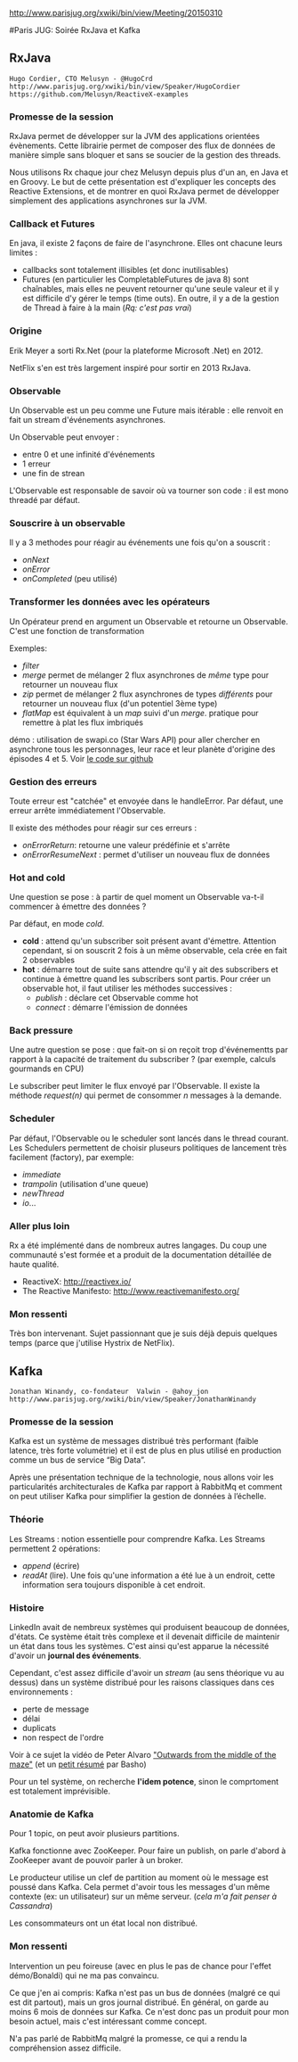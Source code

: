 http://www.parisjug.org/xwiki/bin/view/Meeting/20150310

#Paris JUG: Soirée RxJava et Kafka

## RxJava
    Hugo Cordier, CTO Melusyn - @HugoCrd
    http://www.parisjug.org/xwiki/bin/view/Speaker/HugoCordier
    https://github.com/Melusyn/ReactiveX-examples

### Promesse de la session
RxJava permet de développer sur la JVM des applications orientées évènements. Cette librairie permet de composer des flux de données de manière simple sans bloquer et sans se soucier de la gestion des threads.

Nous utilisons Rx chaque jour chez Melusyn depuis plus d'un an, en Java et en Groovy. Le but de cette présentation est d'expliquer les concepts des Reactive Extensions, et de montrer en quoi RxJava permet de développer simplement des applications asynchrones sur la JVM. 

### Callback et Futures
En java, il existe 2 façons de faire de l'asynchrone. Elles ont chacune leurs limites :

- callbacks sont totalement illisibles (et donc inutilisables)
- Futures (en particulier les CompletableFutures de java 8) sont chaînables, mais elles ne peuvent retourner qu'une seule valeur et il y est difficile d'y gérer le temps (time outs). En outre, il y a de la gestion de Thread à faire à la main (*Rq: c'est pas vrai*)

### Origine
Erik Meyer a sorti Rx.Net (pour la plateforme Microsoft .Net) en 2012.

NetFlix s'en est très largement inspiré pour sortir en 2013 RxJava.

### Observable
Un Observable est un peu comme une Future mais itérable : elle renvoit en fait un stream d'événements asynchrones.

Un Observable peut envoyer :

- entre 0 et une infinité d'événements
- 1 erreur
- une fin de strean

L'Observable est responsable de savoir où va tourner son code : il est mono threadé par défaut.

### Souscrire à un observable
Il y a 3 methodes pour réagir au événements une fois qu'on a souscrit :

- *onNext*
- *onError*
- *onCompleted* (peu utilisé)

### Transformer les données avec les opérateurs
Un Opérateur prend en argument un Observable et retourne un Observable. C'est une fonction de transformation

Exemples: 

- *filter*
- *merge* permet de mélanger 2 flux asynchrones de *même* type pour retourner un nouveau flux
- *zip* permet de mélanger 2 flux asynchrones de types *différents* pour retourner un nouveau flux (d'un potentiel 3ème type)
- *flatMap* est équivalent à un *map* suivi d'un *merge*. pratique pour remettre à plat les flux imbriqués

démo : utilisation de swapi.co (Star Wars API) pour aller chercher en asynchrone tous les personnages, leur race et leur planète d'origine des épisodes 4 et 5.  Voir [le code sur github](https://github.com/Melusyn/ReactiveX-examples/blob/master/src/4.%20Async/C_combining.groovy)

### Gestion des erreurs
Toute erreur est "catchée" et envoyée dans le handleError. Par défaut, une erreur arrête immédiatement l'Observable.

Il existe des méthodes pour réagir sur ces erreurs : 

- *onErrorReturn*: retourne une valeur prédéfinie et s'arrête
- *onErrorResumeNext* : permet d'utiliser un nouveau flux de données

### Hot and cold
Une question se pose : à partir de quel moment un Observable va-t-il commencer à émettre des données ?

Par défaut, en mode *cold*.

- **cold** : attend qu'un subscriber soit présent avant d'émettre. Attention cependant, si on souscrit 2 fois à un même observable, cela crée en fait 2 observables
- **hot** : démarre tout de suite sans attendre qu'il y ait des subscribers et continue à émettre quand les subscribers sont partis. Pour créer un observable hot, il faut utiliser les méthodes successives :
    - *publish* : déclare cet Observable comme hot
    - *connect* : démarre l'émission de données

### Back pressure
Une autre question se pose :  que fait-on si on reçoit trop d'événementts par rapport à la capacité de traitement du subscriber ? (par exemple, calculs gourmands en CPU)

Le subscriber peut limiter le flux envoyé par l'Observable. Il existe la méthode *request(n)* qui permet de consommer *n* messages à la demande.

### Scheduler
Par défaut, l'Observable ou le scheduler sont lancés dans le thread courant. Les Schedulers permettent de choisir pluseurs politiques de lancement très facilement (factory), par exemple: 

- *immediate*
- *trampolin* (utilisation d'une queue)
- *newThread*
- *io*...

### Aller plus loin
Rx a été implémenté dans de nombreux autres langages. Du coup une communauté s'est formée et a produit de la documentation détaillée de haute qualité.

- ReactiveX: http://reactivex.io/
- The Reactive Manifesto: http://www.reactivemanifesto.org/

### Mon ressenti
Très bon intervenant. Sujet passionnant que je suis déjà depuis quelques temps (parce que j'utilise Hystrix de NetFlix).

## Kafka
    Jonathan Winandy, co-­fondateur  Valwin - @ahoy_jon
    http://www.parisjug.org/xwiki/bin/view/Speaker/JonathanWinandy

### Promesse de la session
Kafka est un système de messages distribué très performant (faible latence, très forte volumétrie) et il est de plus en plus utilisé en production comme un bus de service “Big Data”.

Après une présentation technique de la technologie, nous allons voir les particularités architecturales de Kafka par rapport à RabbitMq et comment on peut utiliser Kafka pour simplifier la gestion de données à l’échelle. 

### Théorie
Les Streams : notion essentielle pour comprendre Kafka. Les Streams permettent 2 opérations: 

- *append* (écrire)
- *readAt* (lire). Une fois qu'une information a été lue à un endroit, cette information sera toujours disponible à cet endroit.

### Histoire
LinkedIn avait de nembreux systèmes qui produisent beaucoup de données, d'états. Ce système était très complexe et il devenait difficile de maintenir un état dans tous les systèmes. C'est ainsi qu'est apparue la nécessité d'avoir un **journal des événements**.

Cependant, c'est assez difficile d'avoir un *stream* (au sens théorique vu au dessus) dans un système distribué pour les raisons classiques dans ces environnements :

- perte de message
- délai
- duplicats
- non respect de l'ordre

Voir à ce sujet la vidéo de Peter Alvaro ["Outwards from the middle of the maze"](https://www.youtube.com/watch?v=ggCffvKEJmQ&list=PL9Jh2HsAWHxLco7V1SjU9hUzP53CBZOYO) (et un [petit résumé](http://basho.com/peter-alvaro-outwards-from-the-middle-of-the-maze/) par Basho)

Pour un tel système, on recherche **l'idem potence**, sinon le comprtoment est totalement imprévisible.

### Anatomie de Kafka
Pour 1 topic, on peut avoir plusieurs partitions.

Kafka fonctionne avec ZooKeeper. Pour faire un publish, on parle d'abord à ZooKeeper avant de pouvoir parler à un broker.

Le producteur utilise un clef de partition au moment où le message est poussé dans Kafka. Cela permet d'avoir tous les messages d'un même contexte (ex: un utilisateur) sur un même serveur. (*cela m'a fait penser à Cassandra*)

Les consommateurs ont un état local non distribué.

### Mon ressenti
Intervention un peu foireuse (avec en plus le pas de chance pour l'effet démo/Bonaldi) qui ne ma pas convaincu.

Ce que j'en ai compris: Kafka n'est pas un bus de données (malgré ce qui est dit partout), mais un gros journal distribué. En général, on garde au moins 6 mois de données sur Kafka. Ce n'est donc pas un produit pour mon besoin actuel, mais c'est intéressant comme concept.

N'a pas parlé de RabbitMq malgré la promesse, ce qui a rendu la compréhension assez difficile.
